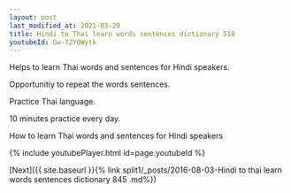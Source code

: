 ```yaml
---
layout: post
last_modified_at: 2021-03-29
title: Hindi to Thai learn words sentences dictionary 518 
youtubeId: Gw-72Y0Wytk
---
```

 
 
Helps to learn Thai words and sentences for Hindi speakers.

Opportunitiy to repeat the words sentences. 

Practice Thai language. 
 
10 minutes practice every day. 
 
How to learn Thai words and sentences for Hindi speakers 
 
{% include youtubePlayer.html id=page.youtubeId %}
 
 
[Next]({{ site.baseurl }}{% link  split1/_posts/2016-08-03-Hindi to thai learn words sentences dictionary 845 .md%})
 
